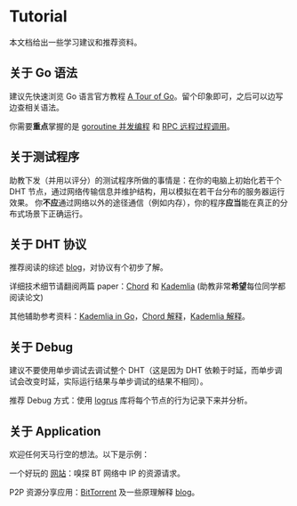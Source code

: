 # Tutorial

本文档给出一些学习建议和推荐资料。

## 关于 Go 语法

建议先快速浏览 Go 语言官方教程 [A Tour of Go](https://go.dev/tour/list)。留个印象即可，之后可以边写边查相关语法。

你需要**重点**掌握的是 [goroutine 并发编程](https://chai2010.cn/advanced-go-programming-book/ch1-basic/ch1-06-goroutine.html) 和 [RPC 远程过程调用](https://chai2010.cn/advanced-go-programming-book/ch4-rpc/ch4-01-rpc-intro.html)。


## 关于测试程序

助教下发（并用以评分）的测试程序所做的事情是：在你的电脑上初始化若干个 DHT 节点，通过网络传输信息并维护结构，用以模拟在若干台分布的服务器运行效果。
你**不应**通过网络以外的途径通信（例如内存），你的程序**应当**能在真正的分布式场景下正确运行。

## 关于 DHT 协议

推荐阅读的综述 [blog](https://luyuhuang.tech/2020/03/06/dht-and-p2p.html)，对协议有个初步了解。

详细技术细节请翻阅两篇 paper：[Chord](https://pdos.csail.mit.edu/papers/chord:sigcomm01/chord_sigcomm.pdf) 和 [Kademlia](https://pdos.csail.mit.edu/~petar/papers/maymounkov-kademlia-lncs.pdf) (助教非常**希望**每位同学都阅读论文)

其他辅助参考资料：[Kademlia in Go](http://blog.notdot.net/tag/kademlia)，[Chord 解释](https://zhuanlan.zhihu.com/p/53711866)，[Kademlia 解释](http://xlattice.sourceforge.net/components/protocol/kademlia/specs.html#intro)。

## 关于 Debug

建议不要使用单步调试去调试整个 DHT（这是因为 DHT 依赖于时延，而单步调试会改变时延，实际运行结果与单步调试的结果不相同）。

推荐 Debug 方式：使用 [logrus](https://github.com/sirupsen/logrus) 库将每个节点的行为记录下来并分析。

## 关于 Application

欢迎任何天马行空的想法。以下是示例：

一个好玩的 [网站](https://iknowwhatyoudownload.com/)：嗅探 BT 网络中 IP 的资源请求。

P2P 资源分享应用：[BitTorrent](https://blog.jse.li/posts/torrent/#putting-it-all-together) 及一些原理解释 [blog](https://www.cnblogs.com/LittleHann/p/6180296.html)。
